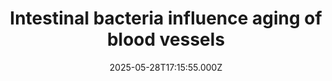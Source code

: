---
title: "Intestinal bacteria influence aging of blood vessels"
date: 2025-05-28T17:15:55.000Z
category: Health
externalLink: "https://www.sciencedaily.com/releases/2025/05/250528131555.htm"
image: ""
excerpt: "The aging of the innermost cell layer of blood vessels leads to cardiovascular diseases. Researchers have now shown for the first time that intestinal bacteria and their metabolites contribute directly to vascular aging. As people age, the bacterial composition in their gut changes, resulting in fewer 'rejuvenating' and more harmful substances in the body.…"
---